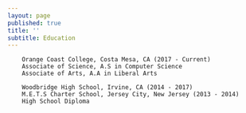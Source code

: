```yaml
---
layout: page
published: true
title: ''
subtitle: Education
---
```

		
 		
        Orange Coast College, Costa Mesa, CA (2017 - Current)
        Associate of Science, A.S in Computer Science 
        Associate of Arts, A.A in Liberal Arts
	    
        Woodbridge High School, Irvine, CA (2014 - 2017)
        M.E.T.S Charter School, Jersey City, New Jersey (2013 - 2014)
        High School Diploma
